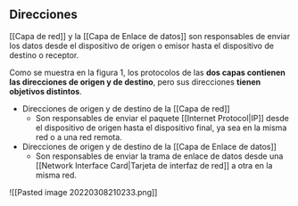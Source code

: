 ## Direcciones

[[Capa de red]] y la [[Capa de Enlace de datos]] son responsables de enviar los datos desde el dispositivo de origen o emisor hasta el dispositivo de destino o receptor.

Como se muestra en la figura 1, los protocolos de las **dos capas contienen las direcciones de origen y de destino**, pero sus direcciones **tienen objetivos distintos**.

-   Direcciones de origen y de destino de la [[Capa de red]]
	- Son responsables de enviar el paquete [[Internet Protocol|IP]] desde el dispositivo de origen hasta el dispositivo final, ya sea en la misma red o a una red remota.
-   Direcciones de origen y de destino de la [[Capa de Enlace de datos]]
	- Son responsables de enviar la trama de enlace de datos desde una [[Network Interface Card|Tarjeta de interfaz de red]] a otra en la misma red.

![[Pasted image 20220308210233.png]]